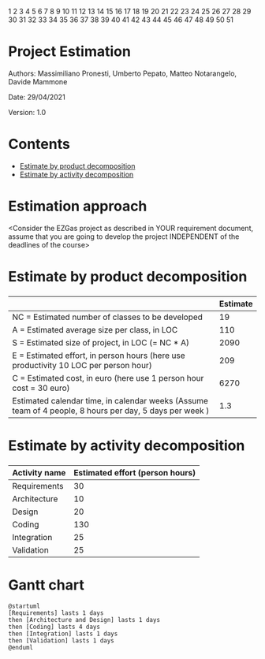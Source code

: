 1
2
3
4
5
6
7
8
9
10
11
12
13
14
15
16
17
18
19
20
21
22
23
24
25
26
27
28
29
30
31
32
33
34
35
36
37
38
39
40
41
42
43
44
45
46
47
48
49
50
51
# Project Estimation  
Authors: Massimiliano Pronesti, Umberto Pepato, Matteo Notarangelo, Davide Mammone

Date: 29/04/2021

Version: 1.0 
# Contents
- [Estimate by product decomposition](#estimate-by-product-decomposition)
- [Estimate by activity decomposition ](#estimate-by-activity-decomposition)
# Estimation approach
<Consider the EZGas  project as described in YOUR requirement document, assume that you are going to develop the project INDEPENDENT of the deadlines of the course>
# Estimate by product decomposition
### 
|             | Estimate                        |             
| ----------- | ------------------------------- |  
| NC =  Estimated number of classes to be developed   |           19                  |             
|  A = Estimated average size per class, in LOC       |             110               | 
| S = Estimated size of project, in LOC (= NC * A) | 2090 |
| E = Estimated effort, in person hours (here use productivity 10 LOC per person hour)  |             209                         |   
| C = Estimated cost, in euro (here use 1 person hour cost = 30 euro) | 6270 | 
| Estimated calendar time, in calendar weeks (Assume team of 4 people, 8 hours per day, 5 days per week ) |         1.3            |               
# Estimate by activity decomposition
### 
|         Activity name    | Estimated effort (person hours)   |             
| ----------- | ------------------------------- | 
|Requirements | 30 |
|Architecture | 10|
|Design | 20 |
|Coding| 130 |
|Integration| 25 |
|Validation| 25 |


# Gantt chart
```plantuml
@startuml
[Requirements] lasts 1 days
then [Architecture and Design] lasts 1 days
then [Coding] lasts 4 days
then [Integration] lasts 1 days
then [Validation] lasts 1 days
@enduml
```
